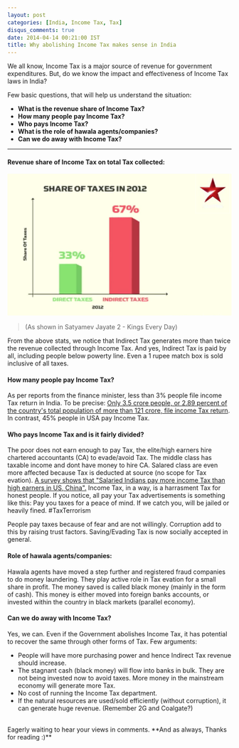 ```yaml
---
layout: post
categories: [India, Income Tax, Tax]
disqus_comments: true
date: 2014-04-14 00:21:00 IST
title: Why abolishing Income Tax makes sense in India
---
```


We all know, Income Tax is a major source of revenue for government expenditures. But, do we know the impact and effectiveness of Income Tax laws in India?

Few basic questions, that will help us understand the situation:

- **What is the revenue share of Income Tax?**
- **How many people pay Income Tax?**
- **Who pays Income Tax?**
- **What is the role of hawala agents/companies?**
- **Can we do away with Income Tax?**

---

#### Revenue share of Income Tax on total Tax collected:

![Income Tax Share](/res/posts/why-abolishing-income-Tax-makes-sense-in-india/income-Tax-share.png)
> (As shown in Satyamev Jayate 2 - Kings Every Day)

From the above stats, we notice that Indirect Tax generates more than twice the revenue collected through Income Tax. And yes, Indirect Tax is paid by all, including people below powerty line. Even a 1 rupee match box is sold inclusive of all taxes.

#### How many people pay Income Tax?

As per reports from the finance minister, less than 3% people file income Tax return in India. To be precise: [Only 3.5 crore people, or 2.89 percent of the country's total population of more than 121 crore, file income Tax return](http://www.deccanherald.com/content/299566/less-3-percent-file-income.html). In contrast, 45% people in USA pay Income Tax.

#### Who pays Income Tax and is it fairly divided?

The poor does not earn enough to pay Tax, the elite/high earners hire chartered accountants (CA) to evade/avoid Tax. The middle class has taxable income and dont have money to hire CA. Salared class are even more affected because Tax is deducted at source (no scope for Tax evation). [A survey shows that "Salaried Indians pay more income Tax than high earners in US, China".](http://profit.ndtv.com/news/economy/article-salaried-indians-pay-more-income-Tax-than-high-earners-in-us-china-survey-381525) Income Tax, in a way, is a harrasment Tax for honest people. If you notice, all pay your Tax advertisements is something like this: Pay you taxes for a peace of mind. If we catch you, will be jailed or heavily fined. #TaxTerrorism

People pay taxes because of fear and are not willingly. Corruption add to this by raising trust factors. Saving/Evading Tax is now socially accepted in general.

#### Role of hawala agents/companies:

Hawala agents have moved a step further and registered fraud companies to do money laundering. They play active role in Tax evation for a small share in profit. The money saved is called black money (mainly in the form of cash). This money is either moved into foreign banks accounts, or invested within the country in black markets (parallel economy).

#### Can we do away with Income Tax?

Yes, we can. Even if the Government abolishes Income Tax, it has potential to recover the same through other forms of Tax. Few arguments:

- People will have more purchasing power and hence Indirect Tax revenue should increase.
- The stagnant cash (black money) will flow into banks in bulk. They are not being invested now to avoid taxes. More money in the mainstream economy will generate more Tax.
- No cost of running the Income Tax department.
- If the natural resources are used/sold efficiently (without corruption), it can generate huge revenue. (Remember 2G and Coalgate?)

<br />
Eagerly waiting to hear your views in comments. **And as always, Thanks for reading :)**
